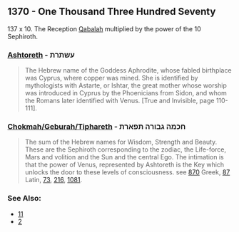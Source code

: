 ## 1370 - One Thousand Three Hundred Seventy
137 x 10. The Reception [Qabalah](/keys/QBLH) multiplied by the power of the 10 Sephiroth.

### [Ashtoreth](/keys/OShThRTh) - עשתרת
> The Hebrew name of the Goddess Aphrodite, whose fabled birthplace was Cyprus, where copper was mined. She is identified by mythologists with Astarte, or Ishtar, the great mother whose worship was introduced in Cyprus by the Phoenicians from Sidon, and whom the Romans later identified with Venus. [True and Invisible, page 110-111].

### [Chokmah/Geburah/Tiphareth](/keys/ChKMH.GBVRH.ThPARTh) - חכמה גבורה תפארת
> The sum of the Hebrew names for Wisdom, Strength and Beauty. These are the Sephiroth corresponding to the zodiac, the Life-force, Mars and volition and the Sun and the central Ego. The intimation is that the power of Venus, represented by Ashtoreth is the Key which unlocks the door to these levels of consciousness. see [870](870) Greek, [87](87) Latin, [73](73), [216](216), [1081](1081).

### See Also:

- [11](11)
- [2](2)
